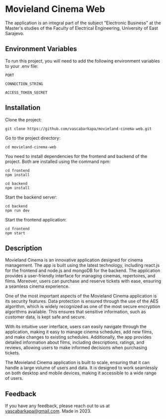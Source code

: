 # Movieland Cinema Web
The application is an integral part of the subject "Electronic Business" at the Master's studies of the Faculty of Electrical Engineering, University of East Sarajevo.


## Environment Variables
To run this project, you will need to add the following environment variables to your .env file:

`PORT`

`CONNECTION_STRING`

`ACCESS_TOKEN_SECRET`

## Installation
Clone the project:
```
git clone https://github.com/vascabarkapa/movieland-cinema-web.git
```

Go to the project directory:
```
cd movieland-cinema-web
```

You need to install dependencies for the frontend and backend of the project. Both are installed using the command npm:
```
cd frontend
npm install
```
```
cd backend
npm install
```

Start the backend server:
```
cd backend
npm run dev
```

Start the frontend application:
```
cd frontend
npm start
```

## Description
Movieland Cinema is an innovative application designed for cinema management. The app is built using the latest technology, including react.js for the frontend and node.js and mongoDB for the backend. The application provides a user-friendly interface for managing cinemas, repertoires, and films. Moreover, users can purchase and reserve tickets with ease, ensuring a seamless cinema experience.

One of the most important aspects of the Movieland Cinema application is its security features. Data protection is ensured through the use of the AES algorithm, which is widely recognized as one of the most secure encryption algorithms available. This ensures that sensitive information, such as customer data, is kept safe and secure.

With its intuitive user interface, users can easily navigate through the application, making it easy to manage cinema schedules, add new films, and make changes to existing schedules. Additionally, the app provides detailed information about films, including descriptions, ratings, and reviews, allowing users to make informed decisions when purchasing tickets.

The Movieland Cinema application is built to scale, ensuring that it can handle a large volume of users and data. It is designed to work seamlessly on both desktop and mobile devices, making it accessible to a wide range of users.

## Feedback
If you have any feedback, please reach out to us at vascabarkapa@gmail.com. Made in 2023.

